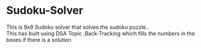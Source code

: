 # Sudoku-Solver
This is 9x9 Sudoku solver that solves the sudoku puzzle..
<br>
This has built using DSA Topic ,Back-Tracking which fills the numbers in the boxes if there is a solution
